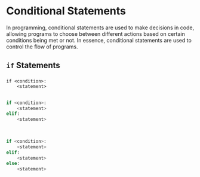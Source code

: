# Conditional Statements

In programming, conditional statements are used to make decisions in code, allowing programs to choose between different actions based on certain conditions being met or not. In essence, conditional statements are used to control the flow of programs.

## `if` Statements

### 

```
if <condition>:
    <statement>
```

## 

```python
if <condition>:
    <statement>
elif:
    <statement>
    
      
```



```python
if <condition>:
    <statement>
elif:
    <statement>
else:
    <statement>
```

